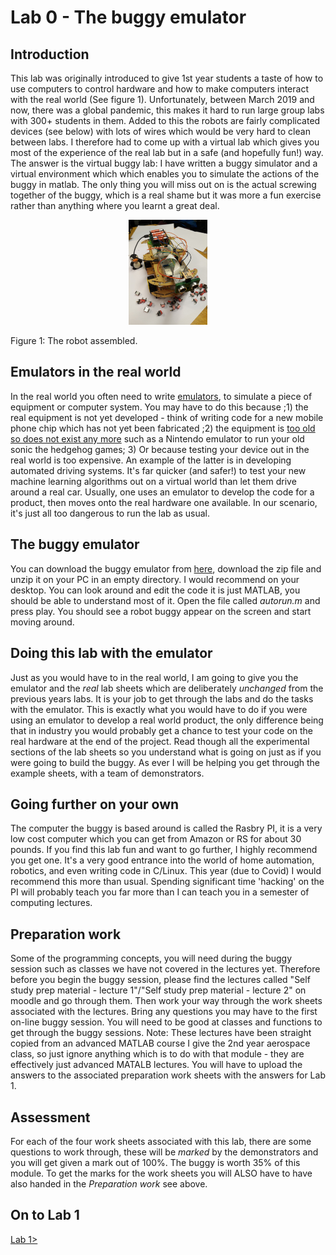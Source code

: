 Lab 0 - The buggy emulator
===========

Introduction
----------
This lab was originally introduced to give 1st year students a taste of how to use computers to control hardware and how to make computers interact with the real world (See figure 1).  Unfortunately, between March 2019 and now, there was a global pandemic, this makes it hard to run large group labs with 300+ students in them.  Added to this the robots are fairly complicated devices (see below) with lots of wires which would be very hard to clean between labs.  I therefore had to come up with a virtual lab which gives you most of the experience of the real lab but in a safe (and hopefully fun!) way.  The answer is the virtual buggy lab:  I have written a buggy simulator and a virtual environment which which enables you to simulate the actions of the buggy in matlab.  The only thing you will miss out on is the actual screwing together of the buggy, which is a real shame but it was more a fun exercise rather than anything where you learnt a great deal. 

<p align="center">
<img src="./images/buggy.jpg"  width=25% >

Figure 1: The robot assembled.
</p>

Emulators in the real world
------------------

In the real world you often need to write [emulators](https://en.wikipedia.org/wiki/Emulator), to simulate a piece of equipment or computer system.  You may have to do this because ;1) the real equipment is not yet developed - think of writing code for a new mobile phone chip which has not yet been fabricated ;2) the equipment is [too old so does not exist any more](http://www.emulator-zone.com/doc.php/nes/) such as a Nintendo emulator to run your old sonic the hedgehog games; 3) Or because testing your device out in the real world is too expensive.  An example of the latter is in developing automated driving systems.  It's far quicker (and safer!) to test your new machine learning algorithms out on a virtual world than let them drive around a real car.  Usually, one uses an emulator to develop the code for a product, then moves onto the real hardware one available.  In our scenario, it's just all too dangerous to run the lab as usual.

The buggy emulator
-----------------
You can download the buggy emulator from [here](https://github.com/roderickmackenzie/matlab_robot_buggy/tree/master/buggy_simulator), download the zip file and unzip it on your PC in an empty directory.  I would recommend on your desktop.  You can look around and edit the code it is just MATLAB, you should be able to understand most of it.  Open the file called *autorun.m* and press play.  You should see a robot buggy appear on the screen and start moving around.

Doing this lab with the emulator
-----------------
Just as you would have to in the real world, I am going to give you the emulator and the *real* lab sheets which are deliberately *unchanged* from the previous years labs.  It is your job to get through the labs and do the tasks with the emulator.  This is exactly what you would have to do if you were using an emulator to develop a real world product, the only difference being that in industry you would probably get a chance to test your code on the real hardware at the end of the project.  Read though all the experimental sections of the lab sheets so you understand what is going on just as if you were going to build the buggy.  As ever I will be helping you get through the example sheets, with a team of demonstrators.

Going further on your own
-----------------
The computer the buggy is based around is called the Rasbry PI, it is a very low cost computer which you can get from Amazon or RS for about 30 pounds.  If you find this lab fun and want to go further, I highly recommend you get one.  It's a very good entrance into the world of home automation, robotics, and even writing code in C/Linux.  This year (due to Covid) I would recommend this more than usual.  Spending significant time 'hacking' on the PI will probably teach you far more than I can teach you in a semester of computing lectures.

Preparation work
----------
Some of the programming concepts, you will need during the buggy session such as classes we have not covered in the lectures yet.  Therefore before you begin the buggy session, please find the lectures called "Self study prep material - lecture 1"/"Self study prep material - lecture 2" on moodle and go through them.  Then work your way through the work sheets associated with the lectures.  Bring any questions you may have to the first on-line buggy session.  You will need to be good at classes and functions to get through the buggy sessions.  Note: These lectures have been straight copied from an advanced MATLAB course I give the 2nd year aerospace class, so just ignore anything which is to do with that module - they are effectively just advanced MATALB lectures. You will have to upload the answers to the associated preparation work sheets with the answers for Lab 1. 

Assessment
----------
For each of the four work sheets associated with this lab,  there are some questions to work through, these will be *marked* by the demonstrators and you will get given a mark out of 100%.  The buggy is worth 35% of this module.  To get the marks for the work sheets you will ALSO have to have also handed in the *Preparation work* see above.



On to Lab 1
-----------------
[Lab 1>](https://github.com/roderickmackenzie/matlab_robot_buggy/blob/master/WS1/worksheet.md)
